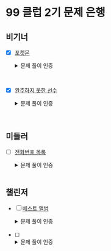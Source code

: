 # 99 클럽 2기 문제 은행

## 비기너
- [x] [포켓몬](https://school.programmers.co.kr/learn/courses/30/lessons/1845)  
  <details>
    <summary>문제 풀이 인증</summary>

    <br> 더 많은 풀이([링크🔗](https://github.com/MinjuKang727/I_am_Super_Junior/blob/5de57f3953d86fb130ce55beb029934843d47e54/99%20Club/Problem_Solving/%5BBegginer%5DPokemon.md))
    
    ```java
    import java.util.HashSet;

    class Solution {
        public int solution(int[] nums) {
            int answer = nums.length/2;
            HashSet<Integer> hs = new HashSet<>();
            
            for(Integer num : nums) {
                hs.add(num);
            }
            
            answer = Integer.min(answer, hs.size());
            
            return answer;
            
        }
    }
    ```
    <img alt="Programmers_pokemon" src="https://github.com/MinjuKang727/I_am_Super_Junior/assets/108849480/3996d3ea-31b6-4a56-bfa0-b1e73db931d6">
  </details>
<br>

- [x] [완주하지 못한 선수](https://school.programmers.co.kr/learn/courses/30/lessons/42576)
  <details>
    <summary>문제 풀이 인증</summary>

    <br> 더 많은 풀이([링크🔗](https://github.com/MinjuKang727/I_am_Super_Junior/blob/main/99%20Club/Problem_Solving/%5BBegginer%5DAn_incompleted_runner.md))
    ```java
    import java.util.HashMap;
    import java.util.Map.Entry;
    
    class Solution {
        // participant : 참여한 선수 이름 배열
        // completion : 완주한 선수 이름 배열
        // 미완주 선수 1명
        public String solution(String[] participant, String[] completion) {
            
            String answer = "";
            
            HashMap<String, Integer> hm = new HashMap<>();
            int n_participant = participant.length;
            
            for (int i = 0; i < n_participant; i++) {
                String p_runner = participant[i];
                hm.put(p_runner, hm.getOrDefault(p_runner, 0) + 1);
                if (i != n_participant - 1) {
                    String c_runner = completion[i];
                    hm.put(c_runner, hm.getOrDefault(c_runner, 0) - 1);
                }
                
            }
                    
            for (Entry<String, Integer> entry : hm.entrySet()) {
                if(entry.getValue() == 1) return entry.getKey();
            }
            return answer;
        }
    }
    ```

    <img alt="Programmers - incompleted runner" src="https://github.com/MinjuKang727/I_am_Super_Junior/assets/108849480/1383712c-2f04-4960-a522-f7c1419b8374">
  </details>
<br>

## 미들러
- [ ] [전화번호 목록](https://school.programmers.co.kr/learn/courses/30/lessons/42577)  
  <details>
    <img alt="" src="" width="50%" align="right">
    <summary>문제 풀이 인증</summary>
    
    ```java
   
    ```
  </details>
  <br>
  

## 챌린저
- [ ] [베스트 앨범](https://school.programmers.co.kr/learn/courses/30/lessons/42579)  
  <details>
    <img alt="" src="" width="50%" align="right">
    <summary>문제 풀이 인증</summary>
    
    ```java
   
    ```
  </details>
  <br>
  
- [ ] 
  <details>
    <img alt="" src="" width="50%" align="right">
    <summary>문제 풀이 인증</summary>
    
    ```java
   
    ```
  </details>
